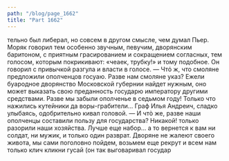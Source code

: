 ```yaml
---
path: "/blog/page_1662"
title: "Part 1662"
---
```


тельно был либерал, но совсем в другом смысле, чем думал Пьер. Моряк говорил тем особенно звучным, певучим, дворянским баритоном, с приятным грасированием и сокращением согласных, тем голосом, которым покрикивают: «чеаек, трубку!» и тому подобное. Он говорил с привычкой разгула и власти в голосе.
— Чтό ж, что смоляне предложили ополченцов госуаю. Разве нам смоляне указ? Ежели буародное дворянство Московской губернии найдет нужным, оно может выказать свою преданность государю императору другими средствами. Разве мы забыли ополченье в седьмом году! Только что нажились кутейники да воры-грабители...
Граф Илья Андреич, сладко улыбаясь, одобрительно кивал головой.
— И чтò же, разве наши ополченцы составили пользу для государства? Никакой! только разорили наши хозяйства. Лучше еще набор... а то вернется к вам ни солдат, ни мужик, и только один разврат. Дворяне не жалеют своего живота, мы сами поголовно пойдем, возьмем еще рекрут и всем нам только клич кликни гусай (он так выговаривал государ
